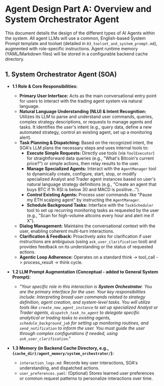# Agent Design Part A: Overview and System Orchestrator Agent

This document details the design of the different types of AI Agents within the system. All agent LLMs will use a common, English-based System Prompt template and toolset (detailed in `03_toolset_and_system_prompt.md`), augmented with role-specific instructions. Agent runtime memory (YAML/Markdown files) will be stored in a configurable backend cache directory.

## 1. System Orchestrator Agent (SOA)

*   **1.1 Role & Core Responsibilities:**
    *   **Primary User Interface:** Acts as the main conversational entry point for users to interact with the trading agent system via natural language.
    *   **Natural Language Understanding (NLU) & Intent Recognition:** Utilizes its LLM to parse and understand user commands, queries, complex strategy descriptions, or requests to manage agents and tasks. It identifies the user's intent (e.g., query data, define a new automated strategy, control an existing agent, set up a monitoring alert).
    *   **Task Planning & Dispatching:** Based on the recognized intent, the SOA's LLM plans the necessary steps and uses internal tools to:
        *   **Execute Simple Requests:** Directly use tools (via `ToolExecutor`) for straightforward data queries (e.g., "What's Bitcoin's current price?") or simple actions, then relay results to the user.
        *   **Manage Specialized Agents:** Interact with the `AgentManager` tool to dynamically create, configure, start, stop, or modify specialized Analyst and Trader agent instances based on user's natural language strategy definitions (e.g., "Create an agent that buys BTC if 1h RSI is below 30 and MACD is positive...").
        *   **Control Existing Agents:** Process user commands like "Pause my ETH scalping agent" by instructing the `AgentManager`.
        *   **Schedule Background Tasks:** Interface with the `TaskScheduler` tool to set up recurring monitoring tasks as requested by the user (e.g., "Scan for high-volume altcoins every hour and alert me if X").
    *   **Dialog Management:** Maintains the conversational context with the user, enabling coherent multi-turn interactions.
    *   **Clarification & Feedback:** Proactively asks for clarification if user instructions are ambiguous (using `ask_user_clarification` tool) and provides feedback on its understanding or the status of requested actions.
    *   **Agentic Loop Adherence:** Operates on a standard think -> tool_call -> process_result -> think cycle.

*   **1.2 LLM Prompt Augmentation (Conceptual - added to General System Prompt):**
    *   *"Your specific role in this interaction is **System Orchestrator**. You are the primary interface for the user. Your key responsibilities include: Interpreting broad user commands related to strategy definition, agent creation, and system-level tasks. You will utilize tools like `create_new_agent_instance` to set up specialized Analyst or Trader agents, `dispatch_task_to_agent` to delegate specific analytical or trading tasks to existing agents, `schedule_background_job` for setting up monitoring routines, and `send_notification` to inform the user. You must guide the user through complex configurations if needed, using `ask_user_clarification`."*

*   **1.3 Memory (in Backend Cache Directory, e.g., `{cache_dir}/agent_memory/system_orchestrator/`):**
    *   `interaction_logs.md`: Records key user interactions, SOA's understanding, and dispatched actions.
    *   `user_preferences.yaml`: (Optional) Stores learned user preferences or common request patterns to personalize interactions over time.
